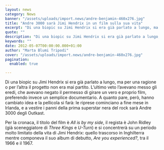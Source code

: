 ```yaml
---
layout: news
category: News
banner: "/assets/uploads/import.news/andre-benjamin-460x276.jpg"
title: "Andre 3000 sarà Jimi Hendrix in un film sulla sua vita"
excerpt: "Di una biopic su Jimi Hendrix si era già parlato a lungo, ma per una ragione o per l’altra il progetto non era mai partito. L’ultimo veto l’avevano messo gli eredi, che avevano negato il permesso di girare un vero e proprio film, preferendo invece un semplice documentario. A quanto pare, però, hanno cambiato idea [&hellip"
quote: ""
description: "Di una biopic su Jimi Hendrix si era già parlato a lungo, ma per una ragione o per l’altra il progetto non era mai partito. L’ultimo veto l’avevano messo gli eredi, che avevano negato il permesso di girare un vero e proprio film, preferendo invece un semplice documentario. A quanto pare, però, hanno cambiato idea [&hellip"
keywords: ""
date: 2012-05-07T00:00:00.000+01:00
author: "Marta Blumi Tripodi"
cover: "/assets/uploads/import.news/andre-benjamin-460x276.jpg"
pagination:
  enabled: true

---
```


Di una biopic su Jimi Hendrix si era già parlato a lungo, ma per una ragione o per l’altra il progetto non era mai partito. L’ultimo veto l’avevano messo gli eredi, che avevano negato il permesso di girare un vero e proprio film, preferendo invece un semplice documentario. A quanto pare, però, hanno cambiato idea e la pellicola si farà: le riprese cominciano a fine mese in Irlanda, e a vestire i panni della prima superstar nera del rock sarà Andre 3000 degli Outkast.

Per la cronaca, il titolo del film è _All is by my side_, il regista è John Ridley (già sceneggiatore di _Three Kings_ e _U-Turn_) e si concentrerà su un periodo molto limitato della vita di Jimi Hendrix: quello trascorso in Inghilterra mentre componeva il suo album di debutto, _Are you experienced?_, tra il 1966 e il 1967.